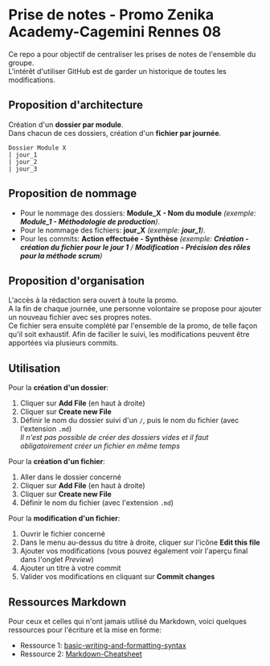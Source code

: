 # Prise de notes - Promo Zenika Academy-Cagemini Rennes 08

Ce repo a pour objectif de centraliser les prises de notes de l'ensemble du groupe.</br>
L'intérêt d'utiliser GitHub est de garder un historique de toutes les modifications.

## Proposition d'architecture

Création d'un **dossier par module**.<br/>
Dans chacun de ces dossiers, création d'un **fichier par journée**.

```
Dossier Module X
| jour_1
| jour_2
| jour_3
```

## Proposition de nommage

- Pour le nommage des dossiers: **Module_X - Nom du module** *(exemple: **Module_1 - Méthodologie de production**)*.
- Pour le nommage des fichiers: **jour_X** *(exemple: **jour_1**)*.
- Pour les commits: **Action effectuée - Synthèse** *(exemple: **Création - création du fichier pour le jour 1** / **Modification - Précision des rôles pour la méthode scrum**)*
  
## Proposition d'organisation

L'accès à la rédaction sera ouvert à toute la promo.</br>
A la fin de chaque journée, une personne volontaire se propose pour ajouter un nouveau fichier avec ses propres notes.</br>
Ce fichier sera ensuite complété par l'ensemble de la promo, de telle façon qu'il soit exhaustif. Afin de facilier le suivi, les modifications peuvent être apportées via plusieurs commits.

## Utilisation

Pour la **création d'un dossier**:
1. Cliquer sur **Add File** (en haut à droite) 
2. Cliquer sur **Create new File**
3. Définir le nom du dossier suivi d'un `/`, puis le nom du fichier (avec l'extension `.md`)</br>
*Il n'est pas possible de créer des dossiers vides et il faut obligatoirement créer un fichier en même temps*

Pour la **création d'un fichier**: 
1. Aller dans le dossier concerné
2. Cliquer sur **Add File** (en haut à droite) 
3. Cliquer sur **Create new File**
4. Définir le nom du fichier (avec l'extension `.md`)

Pour la **modification d'un fichier**:
1. Ouvrir le fichier concerné
2. Dans le menu au-dessus du titre à droite, cliquer sur l'icône **Edit this file**
3. Ajouter vos modifications (vous pouvez également voir l'aperçu final dans l'onglet *Preview*)
4. Ajouter un titre à votre commit
5. Valider vos modifications en cliquant sur **Commit changes**

## Ressources Markdown

Pour ceux et celles qui n'ont jamais utilisé du Markdown, voici quelques ressources pour l'écriture et la mise en forme:
- Ressource 1: [basic-writing-and-formatting-syntax](https://docs.github.com/fr/get-started/writing-on-github/getting-started-with-writing-and-formatting-on-github/basic-writing-and-formatting-syntax)
- Ressource 2: [Markdown-Cheatsheet](https://github.com/adam-p/markdown-here/wiki/Markdown-Cheatsheet)
